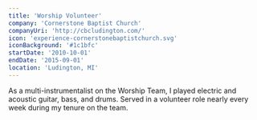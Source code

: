 ```yaml
---
title: 'Worship Volunteer'
company: 'Cornerstone Baptist Church'
companyUri: 'http://cbcludington.com/'
icon: 'experience-cornerstonebaptistchurch.svg'
iconBackground: '#1c1bfc'
startDate: '2010-10-01'
endDate: '2015-09-01'
location: 'Ludington, MI'
---
```


 As a multi-instrumentalist on the Worship Team, I played electric and acoustic
 guitar, bass, and drums. Served in a volunteer role nearly every week during
 my tenure on the team.
